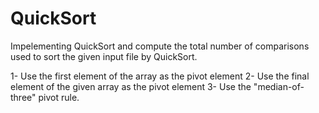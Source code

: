 # QuickSort

Impelementing QuickSort and compute the total number of comparisons used to sort the given input file by QuickSort.

1- Use the first element of the array as the pivot element
2- Use the final element of the given array as the pivot element
3- Use the "median-of-three" pivot rule.
